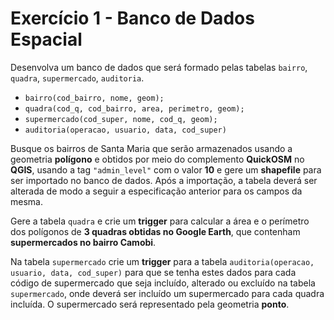# Exercício 1 - Banco de Dados Espacial

Desenvolva um banco de dados que será formado pelas tabelas `bairro`, `quadra`, `supermercado`, `auditoria`.

- `bairro(cod_bairro, nome, geom);`
- `quadra(cod_q, cod_bairro, area, perimetro, geom);`
- `supermercado(cod_super, nome, cod_q, geom);`
- `auditoria(operacao, usuario, data, cod_super)`

Busque os bairros de Santa Maria que serão armazenados usando a geometria **polígono** e obtidos por meio do complemento **QuickOSM** no **QGIS**, usando a tag `"admin_level"` com o valor **10** e gere um **shapefile** para ser importado no banco de dados. Após a importação, a tabela deverá ser alterada de modo a seguir a especificação anterior para os campos da mesma.

Gere a tabela `quadra` e crie um **trigger** para calcular a área e o perímetro dos polígonos de **3 quadras obtidas no Google Earth**, que contenham **supermercados no bairro Camobi**.

Na tabela `supermercado` crie um **trigger** para a tabela `auditoria(operacao, usuario, data, cod_super)` para que se tenha estes dados para cada código de supermercado que seja incluído, alterado ou excluído na tabela `supermercado`, onde deverá ser incluído um supermercado para cada quadra incluída. O supermercado será representado pela geometria **ponto**.
